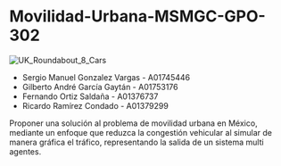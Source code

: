 # Movilidad-Urbana-MSMGC-GPO-302

![UK_Roundabout_8_Cars](https://user-images.githubusercontent.com/84719490/199857181-19836d64-8bf2-42ca-9143-e3815f6295ed.gif)

- Sergio Manuel Gonzalez Vargas - A01745446
- Gilberto André García Gaytán - A01753176
- Fernando Ortiz Saldaña - A01376737
- Ricardo Ramírez Condado - A01379299

Proponer una solución al problema de movilidad urbana en México, mediante un enfoque que reduzca la congestión vehicular al simular de manera gráfica el tráfico, representando la salida de un sistema multi agentes.
